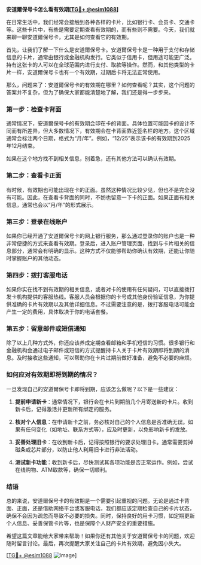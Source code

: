 **安道爾保号卡怎么看有效期[[TG💪+ @esim1088](https://t.me/s/esim1088)]**

在日常生活中，我们经常会接触到各种各样的卡片，比如银行卡、会员卡、交通卡等。这些卡片中，有些是需要定期查看有效期的，而有些则不需要。今天，我们就来聊一聊安道爾保号卡，尤其是如何查看它的有效期。

首先，让我们了解一下什么是安道爾保号卡。安道爾保号卡是一种用于支付和存储信息的卡片，通常由银行或金融机构发行。它类似于信用卡，但用途可能更广泛。持有这张卡的人可以在全球范围内进行支付、取款等操作。然而，和其他类型的卡片一样，安道爾保号卡也有一个有效期，过期后卡将无法正常使用。

那么，问题来了：安道爾保号卡的有效期在哪里？如何查看呢？其实，这个问题的答案并不复杂，但为了确保大家都能清楚地了解，我们还是得一步步来。

### **第一步：检查卡背面**
通常情况下，安道爾保号卡的有效期会印在卡的背面。具体位置可能因卡的设计不同而有所差异，但大多数情况下，有效期会在卡背面靠近签名栏的地方。这个区域通常会标注两个日期，格式为“月/年”。例如，“12/25”表示该卡的有效期到2025年12月结束。

如果在这个地方找不到相关信息，别着急，还有其他方法可以确认有效期。

### **第二步：查看卡正面**
有时候，有效期也可能出现在卡的正面。虽然这种情况比较少见，但也不是完全没有可能。因此，在查看卡背面的同时，不妨也留意一下卡的正面。如果正面有相关信息，通常也会以“月/年”的形式展示。

### **第三步：登录在线账户**
如果你已经开通了安道爾保号卡的网上银行服务，那么通过登录你的账户也是一种非常便捷的方式来查看有效期。登录后，进入账户管理页面，找到与卡片相关的信息部分，通常会有明确的显示。这种方式不仅能够帮助你确认有效期，还能让你随时掌握账户的其他动态。

### **第四步：拨打客服电话**
如果你实在找不到有效期的相关信息，或者对卡的使用有任何疑问，可以直接拨打发卡机构提供的客服热线。客服人员会根据你的卡号或其他身份验证信息，为你提供准确的卡片有效期以及其他详细信息。不过需要注意的是，拨打客服电话可能会产生一定的费用，具体取决于你的电话套餐。

### **第五步：留意邮件或短信通知**
除了以上几种方式外，你还应该养成定期查看邮箱和手机短信的习惯。很多银行和金融机构会通过电子邮件或短信的方式提醒持卡人关于卡片有效期即将到期的消息。及时接收这些通知，可以帮助你在卡片过期前做好准备，避免不必要的麻烦。

### **如何应对有效期即将到期的情况？**

一旦发现自己的安道爾保号卡即将到期，应该怎么做呢？以下是一些建议：

1. **提前申请新卡**：通常情况下，银行会在卡片到期前几个月寄送新的卡片。收到新卡后，记得激活并更新所有绑定的服务。
   
2. **核对个人信息**：在申请新卡之前，务必核对自己的个人信息是否准确无误。如果有任何变化（如地址、联系方式等），应及时更新，以免影响新卡的发放。

3. **妥善处理旧卡**：在收到新卡后，记得按照银行的要求处理旧卡。通常需要剪掉磁条或芯片部分，以防止他人利用旧卡进行非法活动。

4. **测试新卡功能**：收到新卡后，尽快测试其各项功能是否正常运作。例如，尝试在线购物、ATM取款等，确保一切顺利。

### **结语**

总的来说，安道爾保号卡的有效期是一个需要引起重视的问题。无论是通过卡背面、正面，还是借助网络平台或客服电话，我们都应该定期检查自己的卡片状态，确保不会因为疏忽而导致不必要的损失。同时，保持良好的用卡习惯，如定期更新个人信息、妥善保管卡片等，也是保障个人财产安全的重要措施。

希望这篇文章能给大家带来帮助！如果你还有其他关于安道爾保号卡的问题，欢迎随时留言讨论。最后，再次提醒大家关注自己的卡片有效期，避免因小失大。

[[TG💪+ @esim1088](https://t.me/s/esim1088) ![Image](https://i.postimg.cc/4NQfJmqS/Snipaste-2025-05-13-00-14-12.png)]